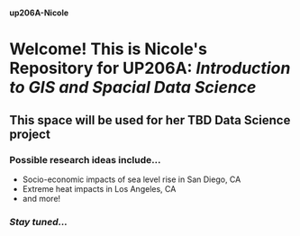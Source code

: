 #### up206A-Nicole
# **Welcome! This is Nicole's Repository for UP206A: *Introduction to GIS and Spacial Data Science***

## This space will be used for her TBD Data Science project
### Possible research ideas include...
- Socio-economic impacts of sea level rise in San Diego, CA
- Extreme heat impacts in Los Angeles, CA
- and more!

### *Stay tuned...*

